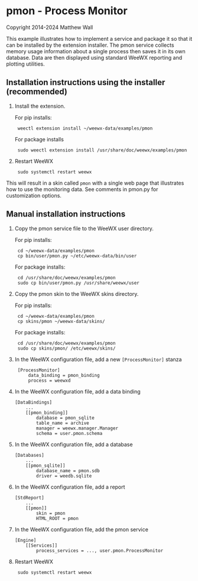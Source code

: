 pmon - Process Monitor
======================

Copyright 2014-2024 Matthew Wall

This example illustrates how to implement a service and package it so that it
can be installed by the extension installer.  The pmon service collects memory
usage information about a single process then saves it in its own database.
Data are then displayed using standard WeeWX reporting and plotting utilities.


Installation instructions using the installer (recommended)
-----------------------------------------------------------

1) Install the extension.

    For pip installs:

        weectl extension install ~/weewx-data/examples/pmon

    For package installs

        sudo weectl extension install /usr/share/doc/weewx/examples/pmon


2) Restart WeeWX

        sudo systemctl restart weewx


This will result in a skin called `pmon` with a single web page that illustrates
how to use the monitoring data.  See comments in pmon.py for customization
options.


Manual installation instructions
--------------------------------

1) Copy the pmon service file to the WeeWX user directory.

    For pip installs:

        cd ~/weewx-data/examples/pmon
        cp bin/user/pmon.py ~/etc/weewx-data/bin/user

    For package installs:

        cd /usr/share/doc/weewx/examples/pmon
        sudo cp bin/user/pmon.py /usr/share/weewx/user


2) Copy the pmon skin to the WeeWX skins directory. 

    For pip installs:

        cd ~/weewx-data/examples/pmon
        cp skins/pmon ~/weewx-data/skins/

    For package installs:

        cd /usr/share/doc/weewx/examples/pmon
        sudo cp skins/pmon/ /etc/weewx/skins/


3) In the WeeWX configuration file, add a new `[ProcessMonitor]` stanza

        [ProcessMonitor]
            data_binding = pmon_binding
            process = weewxd

4) In the WeeWX configuration file, add a data binding

       [DataBindings]
           ...
           [[pmon_binding]]
               database = pmon_sqlite
               table_name = archive
               manager = weewx.manager.Manager
               schema = user.pmon.schema

5) In the WeeWX configuration file, add a database

       [Databases]
           ...
           [[pmon_sqlite]]
               database_name = pmon.sdb
               driver = weedb.sqlite

6) In the WeeWX configuration file, add a report

       [StdReport]
           ...
           [[pmon]]
               skin = pmon
               HTML_ROOT = pmon

7) In the WeeWX configuration file, add the pmon service

       [Engine]
           [[Services]]
               process_services = ..., user.pmon.ProcessMonitor

8) Restart WeeWX

        sudo systemctl restart weewx